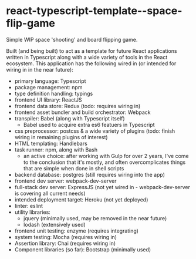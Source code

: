 # react-typescript-template--space-flip-game
Simple WIP space 'shooting' and board flipping game.

Built (and being built) to act as a template for future React applications written in Typescript along with a wide variety of tools in the React ecosystem. This application has the following wired in (or intended for wiring in in the near future):

*   primary language: Typescript
*   package management: npm
*   type definition handling: typings
*   frontend UI library: ReactJS
*   frontend data store: Redux (todo: requires wiring in)
*   frontend asset bundler and build orchestrator: Webpack
*   transpiler: Babel (along with Typescript itself)
    *   Babel used to acquire extra es6 featuers in Typescript
*   css preprocessor: postcss & a wide variety of plugins (todo: finish wiring in remaining plugins of interest)
*   HTML templating: Handlebars
*   task runner: npm, along with Bash
    *   an active choice: after working with Gulp for over 2 years, I've come to the conclusion that it's mostly, and often overcomplicates things that are simple when done in shell scripts
*   backend database: postgres (still requires wiring into the app)
*   frontend dev server: webpack-dev-server
*   full-stack dev server: ExpressJS (not yet wired in - webpack-dev-server is covering all current needs)
*   intended deployment target: Heroku (not yet deployed)
*   linter: eslint
*   utility libraries:
    *   jquery (minimally used, may be removed in the near future)
    *   lodash (extensively used)
*   frontend unit testing: enzyme (requires integrating)
*   system testing: Mocha (requires wiring in)
*   Assertion library: Chai (requires wiring in)
*   Component libraries (so far): Bootstrap (minimally used)
